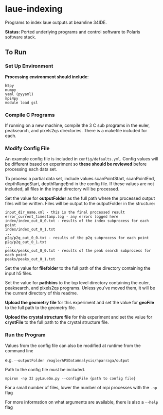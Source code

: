 # laue-indexing

Programs to index laue outputs at beamline 34IDE.

**Status:** Ported underlying programs and control software to Polaris software stack.

## To Run

### Set Up Environment

**Processing environment should include:**

```
h5py
numpy
yaml (pyyaml)
mpi4py
module load gsl
```

### Compile C Programs

If running on a new machine, compile the 3 C sub programs in the euler, peaksearch, and pixels2qs directories. There is a makefile included for each.

### Modify Config File

An example config file is included in `config/defaults.yml`.
Config values will be different based on experiment so **these should be reviewed** before processing each data set.

To process a partial data set, include values scanPointStart, scanPointEnd, depthRangeStart, depthRangeEnd in the config file.
If these values are not included, all files in the input directory will be processed.

Set the value for **outputFolder** as the full path where the processed output files will be written.
Files will be output to the outputFolder in the structure:

```
input_dir_name.xml - this is the final processed result
error_current_timestamp.log - any errors logged here
index/index_out_0_0.txt - results of the index subprocess for each point
index/index_out_0_1.txt
...
p2q/p2q_out_0_0.txt - results of the p2q subprocess for each point
p2q/p2q_out_0_1.txt
...
peaks/peaks_out_0_0.txt - results of the peak search subprocess for each point
peaks/peaks_out_0_1.txt
```

Set the value for **filefolder** to the full path of the directory containing the input h5 files.

Set the value for **pathbins** to the top level directory containing the euler, peaksearch, and pixels2qs programs.
Unless you've moved them, it will be the current directory of this readme.

**Upload the geometry file** for this experiment and set the value for **geoFile** to the full path to the geometry file.

**Upload the crystal structure file** for this experiment and set the value for **crystFile** to the full path to the crystal structure file.

### Run the Program

Values from the config file can also be modified at runtime from the command line

e.g. `--outputFolder /eagle/APSDataAnalysis/hparraga/output`

Path to the config file must be included.

```
mpirun -np 32 pyLaueGo.py --configFile {path to config file}
```

For a small number of files, lower the number of mpi processes with the `-np` flag

For more information on what arguments are available, there is also a `--help` flag
